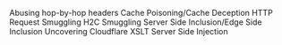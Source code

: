 Abusing hop-by-hop headers
Cache Poisoning/Cache Deception
HTTP Request Smuggling
H2C Smuggling
Server Side Inclusion/Edge Side Inclusion
Uncovering Cloudflare
XSLT Server Side Injection
